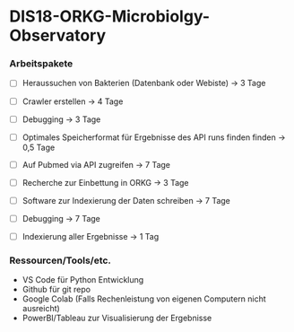 # DIS18-ORKG-Microbiolgy-Observatory
### Arbeitspakete
- [ ] Heraussuchen von Bakterien (Datenbank oder Webiste) -> 3 Tage
- [ ] Crawler erstellen -> 4 Tage
- [ ] Debugging -> 3 Tage
- [ ] Optimales Speicherformat für Ergebnisse des API runs finden finden -> 0,5 Tage
- [ ] Auf Pubmed via API zugreifen -> 7 Tage
- [ ] Recherche zur Einbettung in ORKG -> 3 Tage
- [ ] Software zur Indexierung der Daten schreiben -> 7 Tage
- [ ] Debugging -> 7 Tage
- [ ] Indexierung aller Ergebnisse -> 1 Tag


### Ressourcen/Tools/etc.

-	VS Code für Python Entwicklung
-	Github für git repo
-	Google Colab (Falls Rechenleistung von eigenen Computern nicht ausreicht)
-	PowerBI/Tableau zur Visualisierung der Ergebnisse
